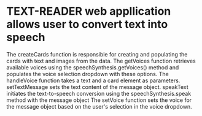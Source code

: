 # TEXT-READER web appllication allows user to convert text into speech 

The createCards function is responsible for creating and populating the cards with text and images from the data.
The getVoices function retrieves available voices using the speechSynthesis.getVoices() method and populates the voice selection dropdown with these options.
The handleVoice function takes a text and a card element as parameters.
setTextMessage sets the text content of the message object.
speakText initiates the text-to-speech conversion using the speechSynthesis.speak method with the message object
The setVoice function sets the voice for the message object based on the user's selection in the voice dropdown.
